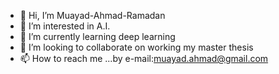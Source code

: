 - 👋 Hi, I’m Muayad-Ahmad-Ramadan
- 👀 I’m interested in A.I.
- 🌱 I’m currently learning deep learning
- 💞️ I’m looking to collaborate on working my master thesis
- 📫 How to reach me ...by e-mail:muayad.ahmad@gmail.com


<!---
Muayad-Ahmad-Ramadan/Muayad-Ahmad-Ramadan is a ✨ special ✨ repository because its `README.md` (this file) appears on your GitHub profile.
You can click the Preview link to take a look at your changes.
--->
